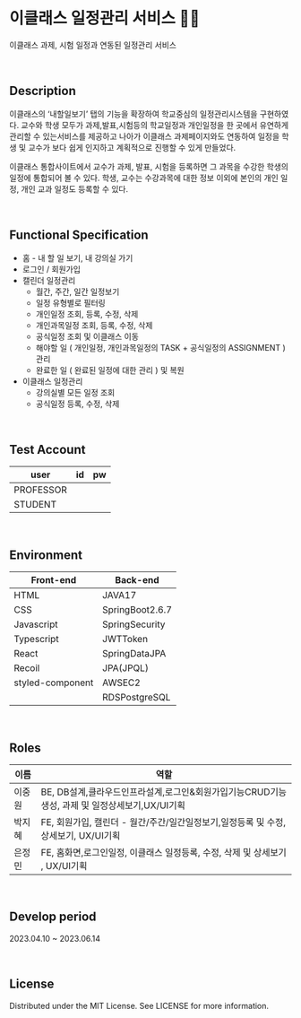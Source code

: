 # 이클래스 일정관리 서비스 📅⏰
이클래스 과제, 시험 일정과 연동된 일정관리 서비스

<br>

## Description
이클래스의 ‘내할일보기’ 탭의 기능을 확장하여 학교중심의 일정관리시스템을 구현하였다.
교수와 학생 모두가 과제,발표,시험등의 학교일정과 개인일정을 한 곳에서 유연하게 관리할 수 있는서비스를 제공하고 
나아가 이클래스 과제페이지와도 연동하여 일정을 학생 및 교수가 보다 쉽게 인지하고 계획적으로 진행할 수 있게 만들었다.

이클래스 통합사이트에서 교수가 과제, 발표, 시험을 등록하면 그 과목을 수강한 학생의 일정에 통합되어 볼 수 있다.
학생, 교수는 수강과목에 대한 정보 이외에 본인의 개인 일정, 개인 교과 일정도 등록할 수 있다.

<br>

## Functional Specification
* 홈 - 내 할 일 보기, 내 강의실 가기 
* 로그인 / 회원가입
* 캘린더 일정관리
  * 월간, 주간, 일간 일정보기
  * 일정 유형별로 필터링
  * 개인일정 조회, 등록, 수정, 삭제
  * 개인과목일정 조회, 등록, 수정, 삭제
  * 공식일정 조회 및 이클래스 이동
  * 해야할 일 ( 개인일정, 개인과목일정의 TASK + 공식일정의 ASSIGNMENT ) 관리
  * 완료한 일 ( 완료된 일정에 대한 관리 ) 및 복원 
* 이클래스 일정관리
  * 강의실별 모든 일정 조회   
  * 공식일정 등록, 수정, 삭제 

<br>

## Test Account
|user|id|pw|
|---|---|---|
|PROFESSOR|||
|STUDENT|||

<br>

## Environment
|Front-end | Back-end|
|---|---|
|HTML | JAVA17|
|CSS | SpringBoot2.6.7|
|Javascript | SpringSecurity |
|Typescript | JWTToken |
|React | SpringDataJPA |
|Recoil | JPA(JPQL) |
|styled-component|AWSEC2|
||RDSPostgreSQL|

<br>

## Roles
|이름|역할|
|---|---|
|이중원|BE, DB설계,클라우드인프라설계,로그인&회원가입기능CRUD기능생성, 과제 및 일정상세보기,UX/UI기획|
|박지혜|FE, 회원가입, 캘린더 - 월간/주간/일간일정보기,일정등록 및 수정, 상세보기,  UX/UI기획|
|은정민|FE, 홈화면,로그인일정, 이클래스 일정등록, 수정, 삭제 및 상세보기 , UX/UI기획|

<br>

## Develop period
2023.04.10 ~ 2023.06.14

<br>

## License
Distributed under the MIT License. See LICENSE for more information.
